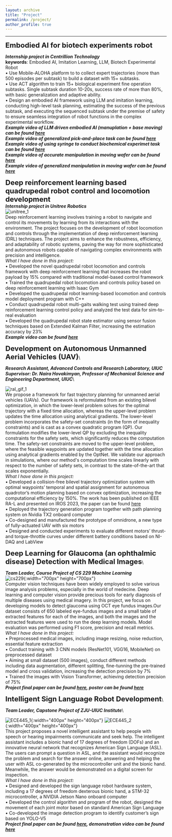 ```yaml
---
layout: archive
title: "Project"
permalink: /project/
author_profile: true
---
```


<!-- add a statement of research problems that I want to solve here. -->

<!-- Current projects -->
------
<span style="font-size: 22px; font-weight: bold;">Embodied AI for biotech experiments robot</span>

<!-- **Data driven deep reinforcement learning based quadrupedal robot control and locomotion development**\ -->
***Internship project in Centrillion Technology***\
**keywords**: Embodied AI, Imitation Learning, LLM, Biotech Experimental Robot\
• Use Mobile-ALOHA platform to to collect expert trajectories (more than 500 episodes per subtask) to build a dataset with 15+ subtasks.\
• Use ACT algorithm to train 15+ biological experiment fine operation subtasks. Single subtask duration 10-20s, success rate of more than 80%, with basic generalization and adaptive ability.\
• Design an embodied AI framework using LLM and imitation learning, conducting high-level task planning, estimating the success of the previous subtask, and executing the sequenced subtask under the premise of safety to ensure seamless integration of robot functions in the complex experimental workflow.\
***Example video of LLM driven embodied AI (manuplation + base moving) can be found [here](https://github.com/Qianzhong-Chen/Qianzhong-Chen.github.io/blob/master/files/centrillion/embodied_AI_LLM.mp4)***\
***Example video of generalized pick-and-place task can be found [here](https://github.com/Qianzhong-Chen/Qianzhong-Chen.github.io/blob/master/files/centrillion/screw.mp4)***\
***Example video of using syringe to conduct biochemical experimet task can be found [here](https://github.com/Qianzhong-Chen/Qianzhong-Chen.github.io/blob/master/files/centrillion/syringe.mp4)***\
***Example video of accurate manipulation in moving wafer can be found [here](https://github.com/Qianzhong-Chen/Qianzhong-Chen.github.io/blob/master/files/centrillion/wafer_accurate_manuplation.mp4)***\
***Example video of generalized manipulation in moving wafer can be found [here](https://github.com/Qianzhong-Chen/Qianzhong-Chen.github.io/blob/master/files/centrillion/wafer_generalization.mp4)***

<span style="font-size: 22px; font-weight: bold;">Deep reinforcement learning based quadrupedal robot control and locomotion development</span>\
***Internship project in Unitree Robotics***\
![unitree_1](unitree_1.png)\
 Deep reinforcement learning involves training a robot to navigate and control its movements by learning from its interactions with the environment. The project focuses on the development of robot locomotion and controls through the implementation of deep reinforcement learning (DRL) techniques. The project aims to enhance the robustness, efficiency, and adaptability of robotic systems, paving the way for more sophisticated and autonomous robots capable of navigating complex environments with precision and intelligence.\
 *What I have done in this project:*\
• Developed the novel quadrupedal robot locomotion and controls framework with deep reinforcement learning that increases the robot payload by 15% compared with traditional model-based control framework\
• Trained the quadrupedal robot locomotion and controls policy based on deep reinforcement learning with Isaac Gym\
• Developed the quadrupedal robot learning-based locomotion and controls model deployment program with C++\
• Conduct quadrupedal robot multi-gaits walking test using trained deep reinforcement learning control policy and analyzed the test data for sim-to-real evaluation\
• Developed the quadrupedal robot state estimator using sensor fusion techniques based on Extended Kalman Filter, increasing the estimation accuracy by 23%\
***Example video can be found [here](https://github.com/Qianzhong-Chen/Qianzhong-Chen.github.io/blob/master/files/unitree_video.mp4)***

<span style="font-size: 22px; font-weight: bold;">Development on Autonomous Unmanned Aerial Vehicles (UAV)</span>\
<!-- **Development on Autonomous Unmanned Aerial Vehicles (UAV)**\ -->
***Research Assistant, Advanced Controls and Research Laboratory, UIUC***\
***Supervisor: Dr. Naira Hovakimyan, Professor of Mechanical Science and Engineering Department, UIUC***\
<!-- ![ral_gif_1](https://github.com/Qianzhong-Chen/Qianzhong-Chen.github.io/blob/master/files/RAL_1.gif)\ -->
![ral_gif_1](RAL_1.gif)\
We propose a framework for fast trajectory planning for unmanned aerial vehicles (UAVs). Our framework is reformulated from an existing bilevel optimization, in which the lower-level problem solves for the optimal trajectory with a fixed time allocation, whereas the upper-level problem updates the time allocation using analytical gradients. The lower-level problem incorporates the safety-set constraints (in the form of inequality constraints) and is cast as a convex quadratic program (QP). Our formulation modifies the lower-level QP by excluding the inequality constraints for the safety sets, which significantly reduces the computation time. The safety-set constraints are moved to the upper-level problem, where the feasible waypoints are updated together with the time allocation using analytical gradients enabled by the OptNet. We validate our approach in simulations, where our method's computation time scales linearly with respect to the number of safety sets, in contrast to the state-of-the-art that scales exponentially.\
 *What I have done in this project:*\
• Developed a collision-free bilevel trajectory optimization system with optimal waypoints’ temporal and spatial assignment for autonomous quadrotor’s motion planning based on convex optimization, increasing the computational efficiency by 150%. The work has been published on IEEE RA-L and presented on IROS 2023, the paper can be found [here](https://ieeexplore.ieee.org/document/10117594)\
• Deployed the trajectory generation program together with path planning system on Nvidia TX2 onboard computer\
• Co-designed and manufactured the prototype of omnidrone, a new type of fully-actuated UAV with six motors\
• Designed and conducted experiments to evaluate different motors’ thrust- and torque-throttle curves under different battery conditions based on NI-DAQ and LabView

<span style="font-size: 22px; font-weight: bold;">Deep Learning for Glaucoma (an ophthalmic disease) Detection with Medical Images</span>\
<!-- **Deep Learning for Glaucoma (an ophthalmic disease) Detection with Medical Images**\ -->
***Team Leader, Course Project of CS 229 Machine Learning***\
![cs229](cs229_plot.png){:width="700px" height="700px"}\
Computer vision techniques have been widely employed to solve various image analysis problems, especially in the world of medecine. Deep learning and computer vision provide precious tools for early diagnosis of multiple diseases using medical imagery. In this project, we focus on developing models to detect glaucoma using OCT eye fundus images.Our dataset consists of 650 labeled eye-fundus images and a small table of extracted features for each of the images, and both the images and the extracted features were used to run the deep learning models. Model evaluation was performed using F1 score, precision and recall metrics.\
 *What I have done in this project:*\
• Preprocessed medical images, including image resizing, noise reduction, essential feature extraction\
• Conduct training with 3 CNN models (ResNet101, VGG16, MobileNet) on preprocessed dataset\
• Aiming at small dataset (500 images), conduct different methods including data augmentation, different splitting, fine-tunning the pre-trained model and cross validation, increasing the detection precision by 7%\
• Trained the images with Vision Transformer, achieving detection precision of 75%\
***Project final paper can be found [here](https://github.com/Qianzhong-Chen/Qianzhong-Chen.github.io/blob/master/files/cs229_final_project.pdf), poster can be found [here](https://github.com/Qianzhong-Chen/Qianzhong-Chen.github.io/blob/master/files/cs229_poster.pdf)***

<span style="font-size: 22px; font-weight: bold;">Intelligent Sign Language Robot Development</span>\
<!-- **Intelligent Sign Language Robot Development** -->
***Team Leader, Capstone Project of ZJU-UIUC Institute***\
<!-- ![ECE445_1](ECE445_1.png =100x20) ![ECE445_2](ECE445_2.png =100x20)  -->
<!-- <img src="https://github.com/Qianzhong-Chen/Qianzhong-Chen.github.io/blob/master/_pages/ECE445_1.png" width="200" height="200" /> <img src="https://github.com/Qianzhong-Chen/Qianzhong-Chen.github.io/blob/master/_pages/ECE445_2.png" width="200" height="200" />\ -->
<!-- <img src="ECE445_1.png" width="200" height="200" /> <img src="ECE445_2.png" width="200" height="200" />\ -->
![ECE445_1](ECE445_1.png){:width="400px" height="400px"} ![ECE445_2](ECE445_2.png){:width="400px" height="400px"}\
This project proposes a novel intelligent assistant to help people with speech or hearing impairments communicate and seek help. The intelligent assistant includes a bionic hand of 17 degrees of freedom (DOFs) and an innovative neural network that recognizes American Sign Language (ASL). The users can prompt a question in ASL, and the assistant would recognize the problem and search for the answer online, answering and helping the user with ASL co-generated by the microcontroller unit and the bionic hand. Meanwhile, the answer would be demonstrated on a digital screen for inspection.\
*What I have done in this project:*\
• Designed and developed the sign language robot hardware system, including a 17 degrees of freedom dexterous bionic hand, a STM-32 microcontroller, a NVIDIA Jetson Nano onboard computer\
• Developed the control algorithm and program of the robot, designed the movement of each joint motor based on standard American Sign Language\
• Co-developed the image detection program to identify customer’s sign based on YOLO-V5\
***Project final paper can be found [here](https://github.com/Qianzhong-Chen/Qianzhong-Chen.github.io/blob/master/files/ECE445_Final_Report.pdf), demonstration video can be found [here](https://github.com/Qianzhong-Chen/Qianzhong-Chen.github.io/blob/master/files/ECE445_video.mp4)***






